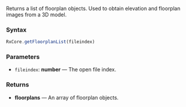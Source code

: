 Returns a list of floorplan objects. Used to obtain elevation and floorplan images from a 3D model.

### Syntax

```typescript
RxCore.getFloorplanList(fileindex)
```

### Parameters

- `fileindex`: **number** — The open file index.

### Returns

- **floorplans** — An array of floorplan objects.